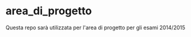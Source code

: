 area_di_progetto
================
Questa repo sarà utilizzata per l'area di progetto per gli esami 2014/2015
